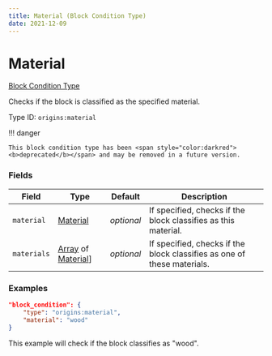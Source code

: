 ```yaml
---
title: Material (Block Condition Type)
date: 2021-12-09
---
```


# Material

[Block Condition Type](../block_condition_types.md)

Checks if the block is classified as the specified material.

Type ID: `origins:material`

!!! danger

    This block condition type has been <span style="color:darkred"><b>deprecated</b></span> and may be removed in a future version.


### Fields

Field | Type | Default | Description
------|------|---------|------------
`material` | [Material](../data_types/material.md) | _optional_ | If specified, checks if the block classifies as this material.
`materials` | [Array](../data_types/array.md) of [Material](../data_types/material.md)] | _optional_ | If specified, checks if the block classifies as one of these materials.


### Examples

```json
"block_condition": {
    "type": "origins:material",
    "material": "wood"
}
```

This example will check if the block classifies as "wood".
